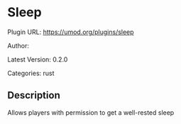 # Sleep

Plugin URL: https://umod.org/plugins/sleep

Author: 

Latest Version: 0.2.0

Categories: rust

## Description

Allows players with permission to get a well-rested sleep
